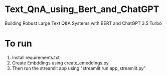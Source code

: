 # Text_QnA_using_Bert_and_ChatGPT
Building Robust Large Text Q&amp;A Systems with BERT and ChatGPT 3.5 Turbo

# To run 

1. Install requirements.txt
2. Create Embddings using create_emeddings.py
3. Then run the streamlit app using "streamlit run app_streamlit.py"
